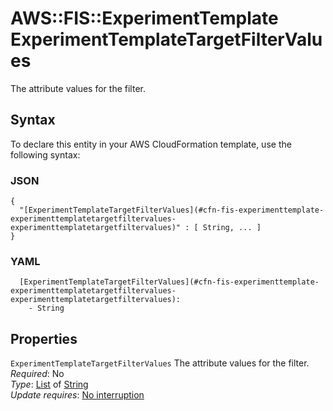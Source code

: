 # AWS::FIS::ExperimentTemplate ExperimentTemplateTargetFilterValues<a name="aws-properties-fis-experimenttemplate-experimenttemplatetargetfiltervalues"></a>

The attribute values for the filter\.

## Syntax<a name="aws-properties-fis-experimenttemplate-experimenttemplatetargetfiltervalues-syntax"></a>

To declare this entity in your AWS CloudFormation template, use the following syntax:

### JSON<a name="aws-properties-fis-experimenttemplate-experimenttemplatetargetfiltervalues-syntax.json"></a>

```
{
  "[ExperimentTemplateTargetFilterValues](#cfn-fis-experimenttemplate-experimenttemplatetargetfiltervalues-experimenttemplatetargetfiltervalues)" : [ String, ... ]
}
```

### YAML<a name="aws-properties-fis-experimenttemplate-experimenttemplatetargetfiltervalues-syntax.yaml"></a>

```
  [ExperimentTemplateTargetFilterValues](#cfn-fis-experimenttemplate-experimenttemplatetargetfiltervalues-experimenttemplatetargetfiltervalues): 
    - String
```

## Properties<a name="aws-properties-fis-experimenttemplate-experimenttemplatetargetfiltervalues-properties"></a>

`ExperimentTemplateTargetFilterValues`  <a name="cfn-fis-experimenttemplate-experimenttemplatetargetfiltervalues-experimenttemplatetargetfiltervalues"></a>
The attribute values for the filter\.  
*Required*: No  
*Type*: [List](#aws-properties-fis-experimenttemplate-experimenttemplatetargetfiltervalues) of [String](#aws-properties-fis-experimenttemplate-experimenttemplatetargetfiltervalues)  
*Update requires*: [No interruption](https://docs.aws.amazon.com/AWSCloudFormation/latest/UserGuide/using-cfn-updating-stacks-update-behaviors.html#update-no-interrupt)